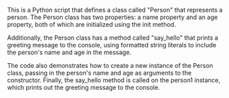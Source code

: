 This is a Python script that defines a class called "Person" that represents a person. The Person class has two properties: a name property and an age 
property, both of which are initialized using the init method.

Additionally, the Person class has a method called "say_hello" that prints a greeting message to the console, using formatted string literals to include 
the person's name and age in the message.

The code also demonstrates how to create a new instance of the Person class, passing in the person's name and age as arguments to the constructor. 
Finally, the say_hello method is called on the person1 instance, which prints out the greeting message to the console.
